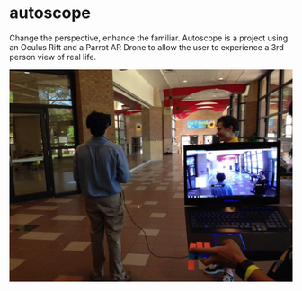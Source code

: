 autoscope
=========

Change the perspective, enhance the familiar.
Autoscope is a project using an Oculus Rift and a Parrot AR Drone to allow the user to experience a 3rd person view of real life.  

<img src="gh-img/readme.jpg"></img>